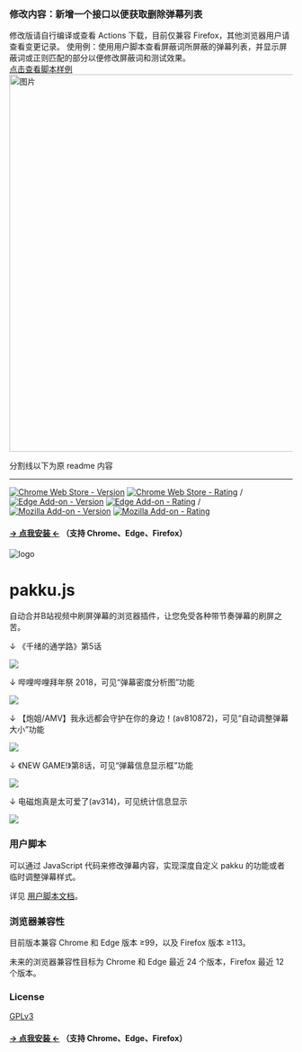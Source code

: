 ### 修改内容：新增一个接口以便获取删除弹幕列表
修改版请自行编译或查看 Actions 下载，目前仅兼容 Firefox，其他浏览器用户请查看变更记录。
使用例：使用用户脚本查看屏蔽词所屏蔽的弹幕列表，并显示屏蔽词或正则匹配的部分以便修改屏蔽词和测试效果。  
[点击查看脚本样例](user.js)  
<img width="801" height="671" alt="图片" src="https://github.com/user-attachments/assets/ce728719-0027-419a-9cb3-ab731065ea0a" />

分割线以下为原 readme 内容

---

[![Chrome Web Store - Version](https://img.shields.io/chrome-web-store/v/jklfcpboamajpiikgkbjcnnnnooefbhh.svg?style=flat-square)](https://chromewebstore.google.com/detail/pakku%EF%BC%9A%E5%93%94%E5%93%A9%E5%93%94%E5%93%A9%E5%BC%B9%E5%B9%95%E8%BF%87%E6%BB%A4%E5%99%A8/jklfcpboamajpiikgkbjcnnnnooefbhh)
[![Chrome Web Store - Rating](https://img.shields.io/chrome-web-store/rating/jklfcpboamajpiikgkbjcnnnnooefbhh.svg?style=flat-square)](https://chromewebstore.google.com/detail/pakku%EF%BC%9A%E5%93%94%E5%93%A9%E5%93%94%E5%93%A9%E5%BC%B9%E5%B9%95%E8%BF%87%E6%BB%A4%E5%99%A8/jklfcpboamajpiikgkbjcnnnnooefbhh)
/
[![Edge Add-on - Version](https://img.shields.io/badge/dynamic/json?label=edge%20add-on&prefix=v&query=%24.version&url=https%3A%2F%2Fmicrosoftedge.microsoft.com%2Faddons%2Fgetproductdetailsbycrxid%2Flnfcfeidnipnphibahlkdhalpkpmccoc&style=flat-square)](https://microsoftedge.microsoft.com/addons/detail/pakku%EF%BC%9A%E5%93%94%E5%93%A9%E5%93%94%E5%93%A9%E5%BC%B9%E5%B9%95%E8%BF%87%E6%BB%A4%E5%99%A8/lnfcfeidnipnphibahlkdhalpkpmccoc)
[![Edge Add-on - Rating](https://img.shields.io/badge/dynamic/json?label=rating&suffix=/5&color=&query=%24.averageRating&url=https%3A%2F%2Fmicrosoftedge.microsoft.com%2Faddons%2Fgetproductdetailsbycrxid%2Flnfcfeidnipnphibahlkdhalpkpmccoc&style=flat-square&color=4c1)](https://microsoftedge.microsoft.com/addons/detail/pakku%EF%BC%9A%E5%93%94%E5%93%A9%E5%93%94%E5%93%A9%E5%BC%B9%E5%B9%95%E8%BF%87%E6%BB%A4%E5%99%A8/lnfcfeidnipnphibahlkdhalpkpmccoc)
/
[![Mozilla Add-on - Version](https://img.shields.io/amo/v/pakkujs.svg?style=flat-square)](https://addons.mozilla.org/zh-CN/firefox/addon/pakkujs?src=external-shield)
[![Mozilla Add-on - Rating](https://img.shields.io/amo/rating/pakkujs.svg?style=flat-square)](https://addons.mozilla.org/zh-CN/firefox/addon/pakkujs?src=external-shield)

#### [→ 点我安装 ←](https://s.xmcp.ltd/pakkujs/?src=readme_1) （支持 Chrome、Edge、Firefox）

![logo](https://cloud.githubusercontent.com/assets/6646473/17503651/20b41376-5e24-11e6-8829-6b8a0ccd47a9.png)
# pakku.js

自动合并B站视频中刷屏弹幕的浏览器插件，让您免受各种带节奏弹幕的刷屏之苦。

↓ 《千绪的通学路》第5话

![](https://s.xmcp.ltd/pakkujs/comm/1.png)

↓  哔哩哔哩拜年祭 2018，可见“弹幕密度分析图”功能

![](https://s.xmcp.ltd/pakkujs/comm/2.png)

↓  【炮姐/AMV】我永远都会守护在你的身边！(av810872)，可见“自动调整弹幕大小”功能

![](https://s.xmcp.ltd/pakkujs/comm/3.png)

↓  《NEW GAME!》第8话，可见“弹幕信息显示框”功能

![](https://s.xmcp.ltd/pakkujs/comm/4.png)

↓  电磁炮真是太可爱了(av314)，可见统计信息显示

![](https://s.xmcp.ltd/pakkujs/comm/5.png)

### 用户脚本

可以通过 JavaScript 代码来修改弹幕内容，实现深度自定义 pakku 的功能或者临时调整弹幕样式。

详见 [用户脚本文档](userscript_docs/README.md)。

### 浏览器兼容性

目前版本兼容 Chrome 和 Edge 版本 ≥99，以及 Firefox 版本 ≥113。

未来的浏览器兼容性目标为 Chrome 和 Edge 最近 24 个版本，Firefox 最近 12 个版本。

### License

[GPLv3](LICENSE.txt)

#### [→ 点我安装 ←](https://s.xmcp.ltd/pakkujs/?src=readme_2) （支持 Chrome、Edge、Firefox）
